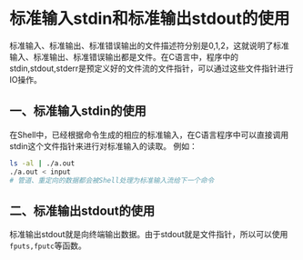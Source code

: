 # 标准输入stdin和标准输出stdout的使用

标准输入、标准输出、标准错误输出的文件描述符分别是0,1,2，这就说明了标准输入、标准输出、标准错误输出都是文件。在C语言中，程序中的stdin,stdout,stderr是预定义好的文件流的文件指针，可以通过这些文件指针进行IO操作。



## 一、标准输入stdin的使用

在Shell中，已经根据命令生成的相应的标准输入，在C语言程序中可以直接调用stdin这个文件指针来进行对标准输入的读取。
例如：

```bash
ls -al | ./a.out
./a.out < input
# 管道、重定向的数据都会被Shell处理为标准输入流给下一个命令
```



## 二、标准输出stdout的使用

标准输出stdout就是向终端输出数据。由于stdout就是文件指针，所以可以使用`fputs,fputc`等函数。

